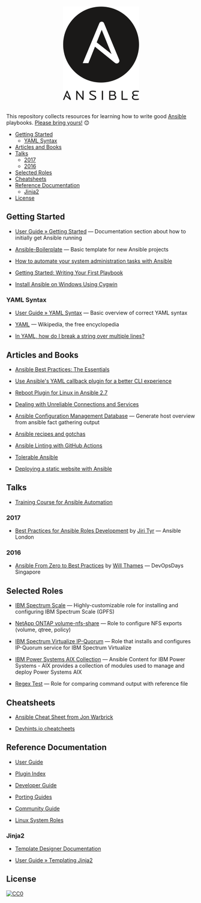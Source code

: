 <div align="center">
  <br>
  <img width="203" height="250" src="ansible.png" alt="Ansible logo">
  <br>
  <br>
</div>

This repository collects resources for learning how to write good [Ansible](https://www.ansible.com/) playbooks. [Please bring yours!](CONTRIBUTING.md) :blush:

<!-- START doctoc generated TOC please keep comment here to allow auto update -->
<!-- DON'T EDIT THIS SECTION, INSTEAD RE-RUN doctoc TO UPDATE -->


- [Getting Started](#getting-started)
  - [YAML Syntax](#yaml-syntax)
- [Articles and Books](#articles-and-books)
- [Talks](#talks)
  - [2017](#2017)
  - [2016](#2016)
- [Selected Roles](#selected-roles)
- [Cheatsheets](#cheatsheets)
- [Reference Documentation](#reference-documentation)
  - [Jinja2](#jinja2)
- [License](#license)

<!-- END doctoc generated TOC please keep comment here to allow auto update -->


## Getting Started

- [User Guide &raquo; Getting Started](https://docs.ansible.com/ansible/latest/user_guide/intro_getting_started.html) &mdash; Documentation section about how to initially get Ansible running

- [Ansible-Boilerplate](https://github.com/acch/ansible-boilerplate) &mdash; Basic template for new Ansible projects

- [How to automate your system administration tasks with Ansible](https://opensource.com/article/17/7/automate-sysadmin-ansible)

- [Getting Started: Writing Your First Playbook](https://www.ansible.com/blog/getting-started-writing-your-first-playbook)

- [Install Ansible on Windows Using Cygwin](http://www.dcaulfield.com/install-ansible-on-windows-using-cygwin)

### YAML Syntax

- [User Guide &raquo; YAML Syntax](https://docs.ansible.com/ansible/latest/reference_appendices/YAMLSyntax.html) &mdash; Basic overview of correct YAML syntax

- [YAML](https://en.wikipedia.org/wiki/YAML) &mdash; Wikipedia, the free encyclopedia

- [In YAML, how do I break a string over multiple lines?](https://stackoverflow.com/questions/3790454/in-yaml-how-do-i-break-a-string-over-multiple-lines/21699210#21699210)


## Articles and Books

- [Ansible Best Practices: The Essentials](https://www.ansible.com/blog/ansible-best-practices-essentials)

- [Use Ansible's YAML callback plugin for a better CLI experience](https://www.jeffgeerling.com/blog/2018/use-ansibles-yaml-callback-plugin-better-cli-experience)

- [Reboot Plugin for Linux in Ansible 2.7](https://www.ansible.com/blog/reboot-plugin-for-linux-in-ansible-2-7)

- [Dealing with Unreliable Connections and Services](https://www.ansible.com/blog/ansible-tips-and-tricks-dealing-with-unreliable-connections-and-services)

- [Ansible Configuration Management Database](https://github.com/fboender/ansible-cmdb) &mdash; Generate host overview from ansible fact gathering output

- [Ansible recipes and gotchas](https://github.com/andiveloper/ansible-recipes-and-gotchas)

- [Ansible Linting with GitHub Actions](https://www.ansible.com/blog/ansible-linting-with-github-actions)

- [Tolerable Ansible](https://www.ansible.com/blog/tolerable-ansible)

- [Deploying a static website with Ansible](https://www.redhat.com/sysadmin/deploying-static-website-ansible)


## Talks

- [Training Course for Ansible Automation](https://github.com/ansible/workshops)

### 2017

- [Best Practices for Ansible Roles Development](https://www.youtube.com/watch?v=sFuKuHmRuzQ) by [Jiri Tyr](https://github.com/jtyr) &mdash; Ansible London

### 2016

- [Ansible From Zero to Best Practices](https://willthames.github.io/devops-singapore-2016/01-intro.html) by [Will Thames](https://github.com/willthames) &mdash; DevOpsDays Singapore


## Selected Roles

- [IBM Spectrum Scale](https://galaxy.ansible.com/acch/spectrum_scale) &mdash; Highly-customizable role for installing and configuring IBM Spectrum Scale (GPFS)

- [NetApp ONTAP volume-nfs-share](https://galaxy.ansible.com/chrifey/ontap_volume_nfs_share) &mdash; Role to configure NFS exports (volume, qtree, policy)

- [IBM Spectrum Virtualize IP-Quorum](https://galaxy.ansible.com/olemyk/ansible_ipquorum) &mdash; Role that installs and configures IP-Quorum service for IBM Spectrum Virtualize

- [IBM Power Systems AIX Collection](https://galaxy.ansible.com/ibm/power_aix) &mdash; Ansible Content for IBM Power Systems - AIX provides a collection of modules used to manage and deploy Power Systems AIX

- [Regex Test](https://galaxy.ansible.com/acch/regex_test) &mdash; Role for comparing command output with reference file


## Cheatsheets

- [Ansible Cheat Sheet from Jon Warbrick](https://gist.github.com/andreicristianpetcu/b892338de279af9dac067891579cad7d)

- [Devhints.io cheatcheets](https://devhints.io/ansible)


## Reference Documentation

- [User Guide](https://docs.ansible.com/ansible/latest/user_guide/index.html)

- [Plugin Index](https://docs.ansible.com/ansible/latest/collections/community/general/index.html)

- [Developer Guide](https://docs.ansible.com/ansible/latest/dev_guide/index.html)

- [Porting Guides](https://docs.ansible.com/ansible/latest/porting_guides/porting_guides.html)

- [Community Guide](https://docs.ansible.com/ansible/devel/community/index.html)

- [Linux System Roles](https://linux-system-roles.github.io/)

### Jinja2

- [Template Designer Documentation](http://jinja.pocoo.org/docs/2.10/templates/)

- [User Guide &raquo; Templating Jinja2](https://docs.ansible.com/ansible/latest/user_guide/playbooks_templating.html)


## License

[![CC0](https://i.creativecommons.org/p/zero/1.0/88x31.png)](https://creativecommons.org/publicdomain/zero/1.0/)
